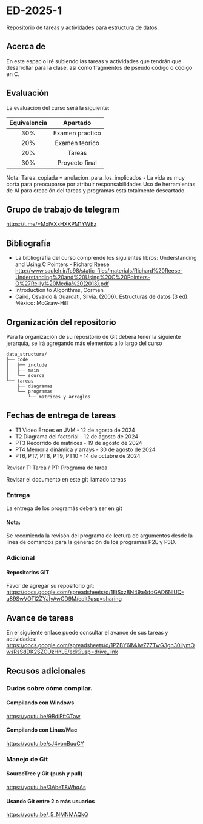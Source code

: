 # ED-2025-1
Repositorio de tareas y actividades para estructura de datos.

## Acerca de
En este espacio iré subiendo las tareas y actividades que tendrán que desarrollar para la clase, así como fragmentos de pseudo código o código en C.

## Evaluación
La evaluación del curso será la siguiente:

| Equivalencia |     Apartado    |
|:------------:|:---------------:|
|      30%     | Examen practico |
|      20%     |  Examen teorico |
|      20%     |      Tareas     |
|      30%     |  Proyecto final |

Nota: Tarea_copiada = anulacion_para_los_implicados - La vida es muy corta para preocuparse por atribuir responsabilidades
Uso de herramientas de AI para creación del tareas y programas está totalmente descartado.

## Grupo de trabajo de telegram
https://t.me/+MxIVXxHXKPM1YWEz

## Bibliografía
* La bibliografía del curso comprende los siguientes libros:
Understanding and Using C Pointers - Richard Reese
http://www.sauleh.ir/fc98/static_files/materials/Richard%20Reese-Understanding%20and%20Using%20C%20Pointers-O%27Reilly%20Media%20(2013).pdf
* Introduction to Algorithms, Cormen
* Cairó, Osvaldo & Guardati, Silvia. (2006). Estructuras de datos (3 ed). México: McGraw-Hill

## Organización del repositorio
Para la organización de su repositorio de Git deberá tener la siguiente jerarquía, se irá agregando más elementos a lo largo del curso

```
data_structure/
├── code
│	├── include
│	├── main
│	└── source
└── tareas
    ├── diagramas
    └── programas
        └── matrices y arreglos
```

## Fechas de entrega de tareas
 * T1 Video Erroes en JVM - 12 de agosto de 2024
 * T2 Diagrama del factorial - 12 de agosto de 2024
 * PT3 Recorrido de matrices - 19 de agosto de 2024
 * PT4 Memoria dinámica y arrays - 30 de agosto de 2024
 * PT6, PT7, PT8, PT9, PT10 - 14 de octubre de 2024

Revisar
T: Tarea / PT: Programa de tarea

Revisar el documento en este git llamado tareas

### Entrega
La entrega de los programás deberá ser en git

#### Nota:
Se recomienda la revisón del programa de lectura de argumentos desde la línea de comandos para la generación de los programas P2E y P3D.

### Adicional
#### Repositorios GIT
Favor de agregar su repositorio git: https://docs.google.com/spreadsheets/d/1EiSxzBN49a4ddGAD6NlUQ-u89SwVOTl2ZYJIyAwCD9M/edit?usp=sharing

## Avance de tareas
En el siguiente enlace puede consultar el avance de sus tareas y actividades: https://docs.google.com/spreadsheets/d/1PZBY6lMJwZ77TwG3gn30ilymOwsRsSdDK2SZCUzHnLE/edit?usp=drive_link

## Recusos adicionales

### Dudas sobre cómo compilar.
#### Compilando con Windows
https://youtu.be/9BdiFftGTaw

#### Compilando con Linux/Mac
https://youtu.be/sJ4vonBuqCY

### Manejo de Git
#### SourceTree y Git (push y pull)
https://youtu.be/3AbeT8WhqAs

#### Usando Git entre 2 o más usuarios
https://youtu.be/_5_NMNMAQkQ

